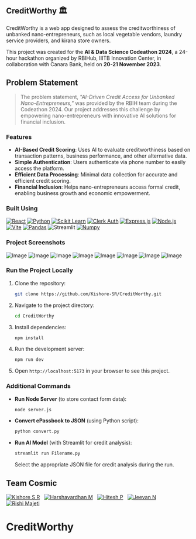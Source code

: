 ## CreditWorthy 🏛️

CreditWorthy is a web app designed to assess the creditworthiness of unbanked nano-entrepreneurs, such as local vegetable vendors, laundry service providers, and kirana store owners. 

This project was created for the **AI & Data Science Codeathon 2024**, a 24-hour hackathon organized by RBIHub, IIITB Innovation Center, in collaboration with Canara Bank, held on **20-21 November 2023**.

## Problem Statement
> The problem statement, *"AI-Driven Credit Access for Unbanked Nano-Entrepreneurs,"* was provided by the RBIH team during the Codeathon 2024. Our project addresses this challenge by empowering nano-entrepreneurs with innovative AI solutions for financial inclusion.

### Features
- **AI-Based Credit Scoring**: Uses AI to evaluate creditworthiness based on transaction patterns, business performance, and other alternative data.
- **Simple Authentication**: Users authenticate via phone number to easily access the platform.
- **Efficient Data Processing**: Minimal data collection for accurate and efficient credit scoring.
- **Financial Inclusion**: Helps nano-entrepreneurs access formal credit, enabling business growth and economic empowerment.

### Built Using
[![React](https://img.shields.io/badge/react-%2320232a.svg?&style=for-the-badge&logo=react&logoColor=%2361DAFB)](https://reactjs.org/)
[![Python](https://img.shields.io/badge/python-%2314354C.svg?&style=for-the-badge&logo=python&logoColor=white)](https://www.python.org/)
[![Scikit Learn](https://img.shields.io/badge/scikit_learn-%23F7931E.svg?&style=for-the-badge&logo=scikit-learn&logoColor=white)](https://scikit-learn.org/)
[![Clerk Auth](https://img.shields.io/badge/clerk_auth-%23047D6A.svg?&style=for-the-badge&logo=clerk&logoColor=white)](https://clerk.dev/)
[![Express.js](https://img.shields.io/badge/express.js-%23404d59.svg?&style=for-the-badge&logo=express&logoColor=white)](https://expressjs.com/)
[![Node.js](https://img.shields.io/badge/node.js-%23339933.svg?&style=for-the-badge&logo=node.js&logoColor=white)](https://nodejs.org/)
[![Vite](https://img.shields.io/badge/Vite-643EED.svg?style=for-the-badge&logo=vite&logoColor=white)](https://vitejs.dev/)
[![Pandas](https://img.shields.io/badge/pandas-%23150458.svg?&style=for-the-badge&logo=pandas&logoColor=white)](https://pandas.pydata.org/)
![Streamlit](https://img.shields.io/badge/Streamlit-%23FF4B4B.svg?style=for-the-badge&logoColor=white)
[![Numpy](https://img.shields.io/badge/numpy-%23013243.svg?&style=for-the-badge&logo=numpy&logoColor=white)](https://numpy.org/)

### Project Screenshots
![Image](https://github.com/user-attachments/assets/f62d5f5d-2750-4b27-96fe-9a9704b02073)
![Image](https://github.com/user-attachments/assets/d3b7dab5-ef46-4416-9695-07c4b03d77a8)
![Image](https://github.com/user-attachments/assets/17ea0449-c66e-4642-8f0e-b3194ec725a1)
![Image](https://github.com/user-attachments/assets/b1c685ff-4e7c-405c-95bd-9a158ab1feb7)
![Image](https://github.com/user-attachments/assets/0c82056d-79e7-41e2-bdd5-2616c7ae2f0a)
![Image](https://github.com/user-attachments/assets/d9fc7113-7dee-4dae-a3f6-17a4aa3cc07d)
![Image](https://github.com/user-attachments/assets/e6cad42e-5299-4c9d-9b4c-5b6d0769e946)
![Image](https://github.com/user-attachments/assets/fb574d5e-8dc7-4bde-b99c-fcb7f04241db)



### Run the Project Locally

1. Clone the repository:
    ```bash
    git clone https://github.com/Kishore-SR/CreditWorthy.git
    ```
2. Navigate to the project directory:
    ```bash
    cd CreditWorthy
    ```
3. Install dependencies:
    ```bash
    npm install
    ```
4. Run the development server:
    ```bash
    npm run dev
    ```
5. Open `http://localhost:5173` in your browser to see this project.

### Additional Commands

- **Run Node Server** (to store contact form data):
    ```bash
    node server.js
    ```

- **Convert ePassbook to JSON** (using Python script):
    ```bash
    python convert.py
    ```

- **Run AI Model** (with Streamlit for credit analysis):
    ```bash
    streamlit run Filename.py
    ```
    Select the appropriate JSON file for credit analysis during the run.


## Team Cosmic

[![Kishore S R](https://img.shields.io/badge/kishore%20s%20r-%230077B5.svg?style=for-the-badge&logo=linkedin&logoColor=white)](https://www.linkedin.com/in/Kishore-SR) &nbsp;
[![Harshavardhan M](https://img.shields.io/badge/harshavardhan%20m-%230077B5.svg?style=for-the-badge&logo=linkedin&logoColor=white)](https://www.linkedin.com/in/harshavardhan-md/) &nbsp;
[![Hitesh P](https://img.shields.io/badge/hitesh%20p-%230077B5.svg?style=for-the-badge&logo=linkedin&logoColor=white)](https://www.linkedin.com/in/hitesh-p-aa55662a3)
&nbsp;
[![Jeevan N](https://img.shields.io/badge/jeevan%20n-%230077B5.svg?style=for-the-badge&logo=linkedin&logoColor=white)](https://www.linkedin.com/in/jeevan-n-39a5652a3)
&nbsp;
[![Rishi Majeti](https://img.shields.io/badge/Rishi%20Majeti-%230077B5.svg?style=for-the-badge&logo=linkedin&logoColor=white)](https://www.linkedin.com/in/rishi-majeti-01b6102b4/)
# CreditWorthy
